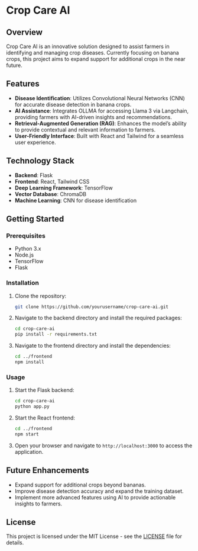 # Crop Care AI

## Overview
Crop Care AI is an innovative solution designed to assist farmers in identifying and managing crop diseases. Currently focusing on banana crops, this project aims to expand support for additional crops in the near future.

## Features
- **Disease Identification**: Utilizes Convolutional Neural Networks (CNN) for accurate disease detection in banana crops.
- **AI Assistance**: Integrates OLLMA for accessing Llama 3 via Langchain, providing farmers with AI-driven insights and recommendations.
- **Retrieval-Augmented Generation (RAG)**: Enhances the model’s ability to provide contextual and relevant information to farmers.
- **User-Friendly Interface**: Built with React and Tailwind for a seamless user experience.

## Technology Stack
- **Backend**: Flask
- **Frontend**: React, Tailwind CSS
- **Deep Learning Framework**: TensorFlow
- **Vector Database**: ChromaDB
- **Machine Learning**: CNN for disease identification

## Getting Started

### Prerequisites
- Python 3.x
- Node.js
- TensorFlow
- Flask

### Installation

1. Clone the repository:
   ```bash
   git clone https://github.com/yourusername/crop-care-ai.git
   ```

2. Navigate to the backend directory and install the required packages:
   ```bash
   cd crop-care-ai
   pip install -r requirements.txt
   ```

3. Navigate to the frontend directory and install the dependencies:
   ```bash
   cd ../frontend
   npm install
   ```

### Usage

1. Start the Flask backend:
   ```bash
   cd crop-care-ai
   python app.py
   ```

2. Start the React frontend:
   ```bash
   cd ../frontend
   npm start
   ```

3. Open your browser and navigate to `http://localhost:3000` to access the application.

## Future Enhancements
- Expand support for additional crops beyond bananas.
- Improve disease detection accuracy and expand the training dataset.
- Implement more advanced features using AI to provide actionable insights to farmers.

## License
This project is licensed under the MIT License - see the [LICENSE](LICENSE) file for details.
